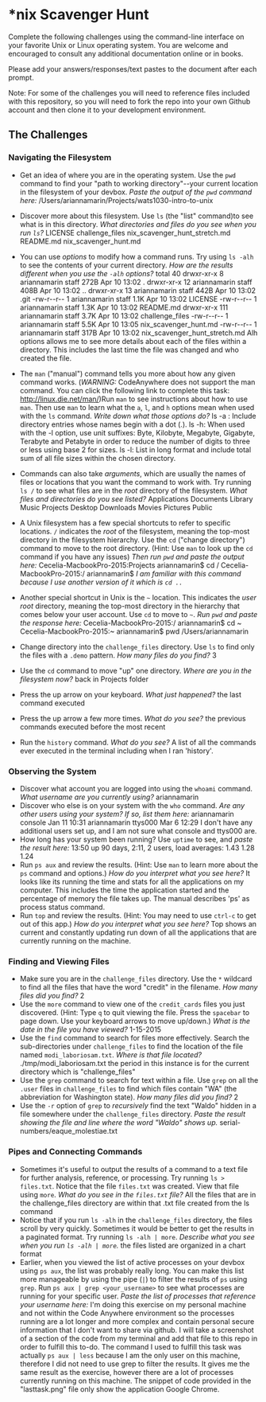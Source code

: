 # *nix Scavenger Hunt

Complete the following challenges using the command-line interface on your favorite
Unix or Linux operating system. You are welcome and encouraged to consult any
additional documentation online or in books.

Please add your answers/responses/text pastes to the document after each prompt.

Note: For some of the challenges you will need to reference files included with
this repository, so you will need to fork the repo into your own Github account
and then clone it to your development environment.

## The Challenges

### Navigating the Filesystem

* Get an idea of where you are in the operating system. Use the `pwd` command to find your "path to working directory"--your current location in the filesystem of your devbox. *Paste the output of the `pwd` command here:*
/Users/ariannamarin/Projects/wats1030-intro-to-unix
* Discover more about this filesystem. Use `ls` (the "list" command)to see what is in this directory. *What directories and files do you see when you run `ls`?*
LICENSE				challenge_files			nix_scavenger_hunt_stretch.md
README.md			nix_scavenger_hunt.md
* You can use *options* to modify how a command runs. Try using `ls -alh` to see the contents of your current directory. *How are the results different when you use the `-alh` options?*
total 40
drwxr-xr-x    8 ariannamarin  staff   272B Apr 10 13:02 .
drwxr-xr-x   12 ariannamarin  staff   408B Apr 10 13:02 ..
drwxr-xr-x   13 ariannamarin  staff   442B Apr 10 13:02 .git
-rw-r--r--    1 ariannamarin  staff   1.1K Apr 10 13:02 LICENSE
-rw-r--r--    1 ariannamarin  staff   1.3K Apr 10 13:02 README.md
drwxr-xr-x  111 ariannamarin  staff   3.7K Apr 10 13:02 challenge_files
-rw-r--r--    1 ariannamarin  staff   5.5K Apr 10 13:05 nix_scavenger_hunt.md
-rw-r--r--    1 ariannamarin  staff   317B Apr 10 13:02 nix_scavenger_hunt_stretch.md
Alh options allows me to see more details about each of the files within a directory. This includes the last time the file was changed and who created the file.
* The `man` ("manual") command tells you more about how any given command works. (*WARNING:* CodeAnywhere does not support the man command. You can click the following link to complete this task: http://linux.die.net/man/)Run `man` to see instructions about how to use `man`. Then use `man` to learn what the `a`, `l`, and `h` options mean when used with the `ls` command. *Write down what those options do?*
ls -a : Include directory entries whose names begin with a dot (.).
ls -h: When used with the -l option, use unit suffixes: Byte, Kilobyte, Megabyte,
             Gigabyte, Terabyte and Petabyte in order to reduce the number of digits to
             three or less using base 2 for sizes.
ls -l: List in long format and include total sum of all file sizes within the chosen directory.

* Commands can also take *arguments*, which are usually the names of files or locations that you want the command to work with. Try running `ls /` to see what files are in the *root* directory of the filesystem. *What files and directories do you see listed?*
Applications	Documents	Library		Music		Projects
Desktop		Downloads	Movies		Pictures	Public

* A Unix filesystem has a few special shortcuts to refer to specific locations. `/` indicates the *root* of the filesystem, meaning the top-most directory in the filesystem hierarchy. Use the `cd` ("change directory") command to move to the root directory. (Hint: Use `man` to look up the `cd` command if you have any issues) *Then run `pwd` and paste the output here:* Cecelia-MacbookPro-2015:Projects ariannamarin$ cd /
Cecelia-MacbookPro-2015:/ ariannamarin$
_I am familiar with this command because I use another version of it which is `cd ..`_

* Another special shortcut in Unix is the `~` location. This indicates the *user root* directory, meaning the top-most directory in the hierarchy that comes below your user account. Use `cd` to move to `~`. *Run `pwd` and paste the response here:*
Cecelia-MacbookPro-2015:/ ariannamarin$ cd ~
Cecelia-MacbookPro-2015:~ ariannamarin$ pwd
/Users/ariannamarin

* Change directory into the `challenge_files` directory. Use `ls` to find only the files with a `.demo` pattern. *How many files do you find?* 3
* Use the `cd` command to move "up" one directory. *Where are you in the filesystem now?* back in Projects folder
* Press the up arrow on your keyboard. *What just happened?* the last command executed
* Press the up arrow a few more times. *What do you see?* the previous commands executed before the most recent
* Run the `history` command. *What do you see?* A list of all the commands ever executed in the terminal including when I ran 'history'.

### Observing the System

* Discover what account you are logged into using the `whoami` command. *What username are you currently using?*
ariannamarin
* Discover who else is on your system with the `who` command. *Are any other users using your system? If so, list them here:* ariannamarin console  Jan 11 10:31
ariannamarin ttys000  Mar  6 12:29
I don't have any additional users set up, and I am not sure what console and ttys000 are.
* How long has your system been running? Use `uptime` to see, and *paste the result here:* 13:50  up 90 days,  2:11, 2 users, load averages: 1.43 1.28 1.24
* Run `ps aux` and review the results. (Hint: Use `man` to learn more about the `ps` command and options.) *How do you interpret what you see here?* It looks like its running the time and stats for all the applications on my computer. This includes the time the application started and the percentage of memory the file takes up. The manual describes 'ps' as process status command.  
* Run `top` and review the results. (Hint: You may need to use `ctrl-c` to get out of this app.) *How do you interpret what you see here?*
Top shows an current and constantly updating run down of all the applications that are currently running on the machine.

### Finding and Viewing Files

* Make sure you are in the `challenge_files` directory. Use the `*` wildcard to find all the files that have the word "credit" in the filename. *How many files did you find?* 2
* Use the `more` command to view one of the `credit_cards` files you just discovered. (Hint: Type `q` to quit viewing the file. Press the `spacebar` to page down. Use your keyboard arrows to move up/down.) *What is the date in the file you have viewed?* 1-15-2015
* Use the `find` command to search for files more effectively. Search the sub-directories under `challenge_files` to find the location of the file named `modi_laboriosam.txt`. *Where is that file located?* ./tmp/modi_laboriosam.txt
the period in this instance is for the current directory which is "challenge_files"
* Use the `grep` command to search for text within a file. Use `grep` on all the `.user` files in `challenge_files` to find which files contain "WA" (the abbreviation for Washington state). *How many files did you find?* 2
* Use the `-r` option of `grep` to *recursively* find the text "Waldo" hidden in a file somewhere under the `challenge_files` directory. *Paste the result showing the file and line where the word "Waldo" shows up.*
serial-numbers/eaque_molestiae.txt

### Pipes and Connecting Commands

* Sometimes it's useful to output the results of a command to a text file for further analysis, reference, or processing. Try running `ls > files.txt`. Notice that the file `files.txt` was created. View that file using `more`. *What do you see in the `files.txt` file?* All the files that are in the challenge_files directory are within that .txt file created from the ls command
* Notice that if you run `ls -alh` in the `challenge_files` directory, the files scroll by very quickly. Sometimes it would be better to get the results in a paginated format. Try running `ls -alh | more`. *Describe what you see when you run `ls -alh | more`.* the files listed are organized in a chart format
* Earlier, when you viewed the list of active processes on your devbox using `ps aux`, the list was probably really long. You can make this list more manageable by using the pipe (`|`) to filter the results of `ps` using `grep`. Run `ps aux | grep <your_username>` to see what processes are running for your specific user. *Paste the list of processes that reference your username here:*
I'm doing this exercise on my personal machine and not within the Code Anywhere environment so the processes running are a lot longer and more complex and contain personal secure information that I don't want to share via github. I will take a screenshot of a section of the code from my terminal and add that file to this repo in order to fulfill this to-do. The command I used to fulfill this task was actually `ps aux | less` because I am the only user on this machine, therefore I did not need to use grep to filter the results. It gives me the same result as the exercise, however there are a lot of processes currently running on this machine. The snippet of code provided in the "lasttask.png" file only show the application Google Chrome. 
